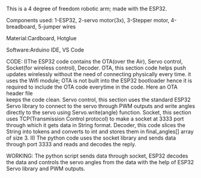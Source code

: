 This is a 4 degree of freedom robotic arm;  made with the ESP32.

Components used:
 1-ESP32, 2-servo motor(3x), 3-Stepper motor, 4-breadboard, 5-jumper wires

Material:Cardboard, Hotglue 

Software:Arduino IDE, VS Code

CODE: I)The ESP32 code contains the OTA(over the Air), Servo control, Socket(for wireless control), Decoder.
         OTA, this section code helps push updates wirelessly without the need of connecting physically every time.
         it uses the Wifi module; OTA is not built into the ESP32 bootloader hence it is required to include the OTA code everytime in the code. Here an OTA header file  
         keeps the code clean.
         Servo control, this section uses the standard ESP32 Servo library to connect to the servo through PWM outputs and write angles directly to the servo using Servo.write(angle) function.
         Socket, this section uses TCP(Transmission Control protocol) to make a socket at 3333 port through which it gets data in String format.
         Decoder, this code slices the String into tokens and converts to int and stores them in final_angles[] array of size 3. 
         II) The python code uses the socket library and sends data through port 3333 and reads and decodes the reply. 

WORKING: The python script sends data through socket, ESP32 decodes the data and controls the servo angles from the data with the help of
         ESP32 Servo library and PWM outputs.
         
